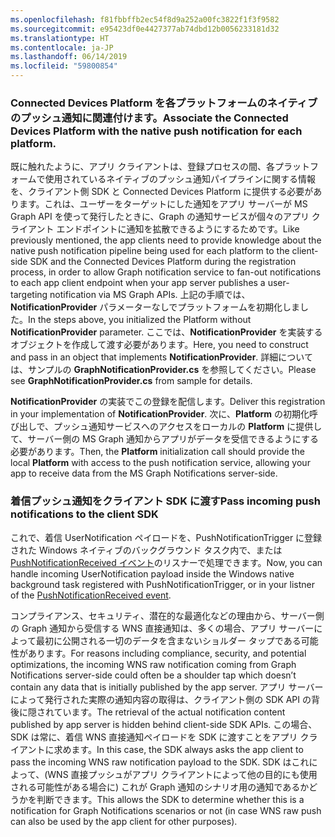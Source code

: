 ```yaml
---
ms.openlocfilehash: f81fbbffb2ec54f8d9a252a00fc3822f1f3f9582
ms.sourcegitcommit: e95423df0e4427377ab74dbd12b0056233181d32
ms.translationtype: HT
ms.contentlocale: ja-JP
ms.lasthandoff: 06/14/2019
ms.locfileid: "59800854"
---
```

### <a name="associate-the-connected-devices-platform-with-the-native-push-notification-for-each-platform"></a><span data-ttu-id="ea998-101">Connected Devices Platform を各プラットフォームのネイティブのプッシュ通知に関連付けます。</span><span class="sxs-lookup"><span data-stu-id="ea998-101">Associate the Connected Devices Platform with the native push notification for each platform.</span></span> 

<span data-ttu-id="ea998-102">既に触れたように、アプリ クライアントは、登録プロセスの間、各プラットフォームで使用されているネイティブのプッシュ通知パイプラインに関する情報を、クライアント側 SDK と Connected Devices Platform に提供する必要があります。これは、ユーザーをターゲットにした通知をアプリ サーバーが MS Graph API を使って発行したときに、Graph の通知サービスが個々のアプリ クライアント エンドポイントに通知を拡散できるようにするためです。</span><span class="sxs-lookup"><span data-stu-id="ea998-102">Like previously mentioned, the app clients need to provide knowledge about the native push notification pipeline being used for each platform to the client-side SDK and the Connected Devices Platform during the registration process, in order to allow Graph notification service to fan-out notifications to each app client endpoint when your app server publishes a user-targeting notification via MS Graph APIs.</span></span>
<span data-ttu-id="ea998-103">上記の手順では、**NotificationProvider** パラメーターなしでプラットフォームを初期化しました。</span><span class="sxs-lookup"><span data-stu-id="ea998-103">In the steps above, you initialized the Platform without **NotificationProvider** parameter.</span></span> <span data-ttu-id="ea998-104">ここでは、**NotificationProvider** を実装するオブジェクトを作成して渡す必要があります。</span><span class="sxs-lookup"><span data-stu-id="ea998-104">Here, you need to construct and pass in an object that implements **NotificationProvider**.</span></span> <span data-ttu-id="ea998-105">詳細については、サンプルの **GraphNotificationProvider.cs** を参照してください。</span><span class="sxs-lookup"><span data-stu-id="ea998-105">Please see **GraphNotificationProvider.cs** from sample for details.</span></span> 



<span data-ttu-id="ea998-106">**NotificationProvider** の実装でこの登録を配信します。</span><span class="sxs-lookup"><span data-stu-id="ea998-106">Deliver this registration in your implementation of **NotificationProvider**.</span></span> <span data-ttu-id="ea998-107">次に、**Platform** の初期化呼び出しで、プッシュ通知サービスへのアクセスをローカルの **Platform** に提供して、サーバー側の MS Graph 通知からアプリがデータを受信できるようにする必要があります。</span><span class="sxs-lookup"><span data-stu-id="ea998-107">Then, the **Platform** initialization call should provide the local **Platform** with access to the push notification service, allowing your app to receive data from the MS Graph Notifications server-side.</span></span> 

### <a name="pass-incoming-push-notifications-to-the-client-sdk"></a><span data-ttu-id="ea998-108">着信プッシュ通知をクライアント SDK に渡す</span><span class="sxs-lookup"><span data-stu-id="ea998-108">Pass incoming push notifications to the client SDK</span></span>
<span data-ttu-id="ea998-109">これで、着信 UserNotification ペイロードを、PushNotificationTrigger に登録された Windows ネイティブのバックグラウンド タスク内で、または [PushNotificationReceived イベント](https://docs.microsoft.com/en-us/uwp/api/windows.networking.pushnotifications.pushnotificationchannel.pushnotificationreceived)のリスナーで処理できます。</span><span class="sxs-lookup"><span data-stu-id="ea998-109">Now, you can handle incoming UserNotification payload inside the Windows native background task registered with PushNotificationTrigger, or in your listner of the [PushNotificationReceived event](https://docs.microsoft.com/en-us/uwp/api/windows.networking.pushnotifications.pushnotificationchannel.pushnotificationreceived).</span></span> 

<span data-ttu-id="ea998-110">コンプライアンス、セキュリティ、潜在的な最適化などの理由から、サーバー側の Graph 通知から受信する WNS 直接通知は、多くの場合、アプリ サーバーによって最初に公開される一切のデータを含まないショルダー タップである可能性があります。</span><span class="sxs-lookup"><span data-stu-id="ea998-110">For reasons including compliance, security, and potential optimizations, the incoming WNS raw notification coming from Graph Notifications server-side could often be a shoulder tap which doesn’t contain any data that is initially published by the app server.</span></span> <span data-ttu-id="ea998-111">アプリ サーバーによって発行された実際の通知内容の取得は、クライアント側の SDK API の背後に隠されています。</span><span class="sxs-lookup"><span data-stu-id="ea998-111">The retrieval of the actual notification content published by app server is hidden behind client-side SDK APIs.</span></span> <span data-ttu-id="ea998-112">この場合、SDK は常に、着信 WNS 直接通知ペイロードを SDK に渡すことをアプリ クライアントに求めます。</span><span class="sxs-lookup"><span data-stu-id="ea998-112">In this case, the SDK always asks the app client to pass the incoming WNS raw notification payload to the SDK.</span></span> <span data-ttu-id="ea998-113">SDK はこれによって、(WNS 直接プッシュがアプリ クライアントによって他の目的にも使用される可能性がある場合に) これが Graph 通知のシナリオ用の通知であるかどうかを判断できます。</span><span class="sxs-lookup"><span data-stu-id="ea998-113">This allows the SDK to determine whether this is a notification for Graph Notifications scenarios or not (in case WNS raw push can also be used by the app client for other purposes).</span></span> 
